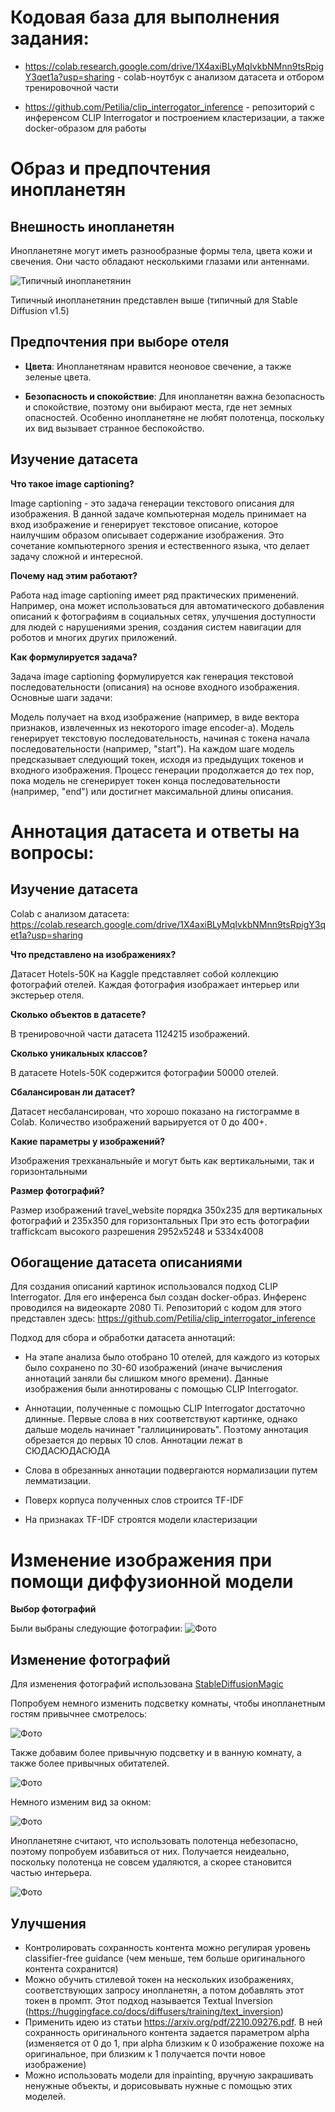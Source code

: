 
# Кодовая база для выполнения задания:
- https://colab.research.google.com/drive/1X4axiBLyMqIvkbNMnn9tsRpigY3qet1a?usp=sharing - colab-ноутбук с анализом датасета и отбором тренировочной части

- https://github.com/Petilia/clip_interrogator_inference - репозиторий с инференсом CLIP Interrogator и построением кластеризации, а также docker-образом для работы


# Образ и предпочтения инопланетян


## Внешность инопланетян

Инопланетяне могут иметь разнообразные формы тела, цвета кожи и свечения. Они часто обладают несколькими глазами или антеннами. 

![Типичный инопланетянин](./assets/alien.jpg)

Типичный инопланетянин представлен выше (типичный для Stable Diffusion v1.5)

## Предпочтения при выборе отеля


- **Цвета**: Инопланетянам нравится неоновое свечение, а также зеленые цвета.

- **Безопасность и спокойствие**: Для инопланетян важна безопасность и спокойствие, поэтому они выбирают места, где нет земных опасностей. Особенно инопланетяне не любят полотенца, поскольку их вид вызывает странное беспокойство.


## Изучение датасета

**Что такое image captioning?**

Image captioning - это задача генерации текстового описания для изображения. В данной задаче компьютерная модель принимает на вход изображение и генерирует текстовое описание, которое наилучшим образом описывает содержание изображения. Это сочетание компьютерного зрения и естественного языка, что делает задачу сложной и интересной.

**Почему над этим работают?**

Работа над image captioning имеет ряд практических применений. Например, она может использоваться для автоматического добавления описаний к фотографиям в социальных сетях, улучшения доступности для людей с нарушениями зрения, создания систем навигации для роботов и многих других приложений.

**Как формулируется задача?**

Задача image captioning формулируется как генерация текстовой последовательности (описания) на основе входного изображения. Основные шаги задачи:

Модель получает на вход изображение (например, в виде вектора признаков, извлеченных из некоторого image encoder-а).
Модель генерирует текстовую последовательность, начиная с токена начала последовательности (например, "start").
На каждом шаге модель предсказывает следующий токен, исходя из предыдущих токенов и входного изображения.
Процесс генерации продолжается до тех пор, пока модель не сгенерирует токен конца последовательности (например, "end") или достигнет максимальной длины описания.

# Аннотация датасета и ответы на вопросы:

## Изучение датасета

Colab с анализом датасета:
https://colab.research.google.com/drive/1X4axiBLyMqIvkbNMnn9tsRpigY3qet1a?usp=sharing


**Что представлено на изображениях?**

Датасет Hotels-50K на Kaggle представляет собой коллекцию фотографий отелей. Каждая фотография изображает интерьер или экстерьер отеля.

**Сколько объектов в датасете?**

В тренировочной части датасета 1124215 изображений.

**Сколько уникальных классов?**

В датасете Hotels-50K содержится фотографии 50000 отелей.  

**Сбалансирован ли датасет?**

Датасет несбалансирован, что хорошо показано на гистограмме в Colab. Количество изображений варьируется от 0 до 400+.

**Какие параметры у изображений?**

Изображения трехканальныйе и могут быть как вертикальными, так и горизонтальными

**Размер фотографий?**

Размер изображений travel_website порядка 350x235 для вертикальных фотографий и 235x350 для горизонтальных 
При это есть фотографии traffickcam высокого разрешения 2952x5248 и 5334x4008

## Обогащение датасета описаниями

Для создания описаний картинок использовался подход CLIP Interrogator.
Для его инференса был создан docker-образ. Инференс проводился на видеокарте 2080 Ti. Репозиторий с кодом для этого представлен здесь: https://github.com/Petilia/clip_interrogator_inference

Подход для сбора и обработки датасета аннотаций:

- На этапе анализа было отобрано 10 отелей, для каждого из которых было сохранено по 30-60 изображений (иначе вычисления аннотаций заняли бы слишком много времени). Данные изображения были аннотированы с помощью CLIP Interrogator. 

- Аннотации, полученные с помощью CLIP Interrogator достаточно длинные. Первые слова в них соответствуют картинке, однако дальше модель начинает "галлицинировать". Поэтому аннотация обрезается до первых 10 слов. Аннотации лежат в СЮДАСЮДАСЮДА

- Слова в обрезанных аннотации подвергаются нормализации путем лемматизации.

- Поверх корпуса полученных слов строится TF-IDF

- На признаках TF-IDF строятся модели кластеризации



# Изменение изображения при помощи диффузионной модели
**Выбор фотографий**

Были выбраны следующие фотографии: ![Фото](./assets/rooms.jpg)

## Изменение фотографий
Для изменения фотографий использована [StableDiffusionMagic](https://github.com/rupeshs/diffusionmagic?ysclid=llkknjn6pv895581605)

Попробуем немного изменить подсветку комнаты, чтобы инопланетным гостям привычнее смотрелось:

![Фото](./assets/gen1.jpg)

Также добавим более привычную подсветку и в ванную комнату, а также более привычных обитателей.

![Фото](./assets/gen2.jpg)

Немного изменим вид за окном:

![Фото](./assets/gen3.jpg)

Инопланетяне считают, что использовать полотенца небезопасно, поэтому попробуем избавиться от них. Получается неидеально, поскольку полотенца не совсем удаляются, а скорее становится частью интерьера.

![Фото](./assets/gen4.jpg)


## Улучшения
- Контролировать сохранность контента можно регулирая уровень classifier-free guidance (чем меньше, тем больше оригинального контента сохранится)
- Можно обучить стилевой токен на нескольких изображениях, соответствующих запросу инопланетян, а потом добавлять этот токен в промпт. Этот подход называется Textual Inversion (https://huggingface.co/docs/diffusers/training/text_inversion)
- Применить идею из статьи https://arxiv.org/pdf/2210.09276.pdf. В ней сохранность оригинального контента задается параметром alpha (изменяется от 0 до 1, при alpha близким к 0 изображение похоже на оригинальное, при близким к 1 получается почти новое изображение)
- Можно использовать модели для inpainting, вручную закрашивать ненужные объекты, и дорисовывать нужные с помощью этих моделей.
